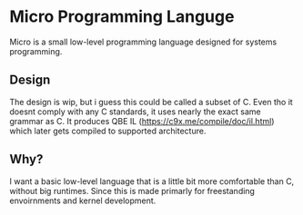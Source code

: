# Micro Programming Languge
Micro is a small low-level programming language designed for systems programming.

## Design
The design is wip, but i guess this could be called a subset of C. Even tho it doesnt comply with any C standards, it uses nearly the exact same grammar as C. It produces QBE IL (https://c9x.me/compile/doc/il.html) which later gets compiled to supported architecture.

## Why?
I want a basic low-level language that is a little bit more comfortable than C, without big runtimes. Since this is made primarly for freestanding envoirnments and kernel development.